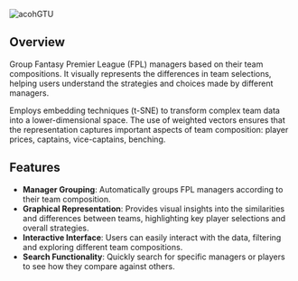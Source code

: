 ![acohGTU](https://github.com/user-attachments/assets/039aaff7-2958-47cb-841d-5397b68c2099)


## Overview

Group Fantasy Premier League (FPL) managers based on their team compositions. It visually represents the differences in team selections, helping users understand the strategies and choices made by different managers.

Employs embedding techniques (t-SNE) to transform complex team data into a lower-dimensional space. The use of weighted vectors ensures that the representation captures important aspects of team composition: player prices, captains, vice-captains, benching. 

## Features

- **Manager Grouping**: Automatically groups FPL managers according to their team composition.
- **Graphical Representation**: Provides visual insights into the similarities and differences between teams, highlighting key player selections and overall strategies.
- **Interactive Interface**: Users can easily interact with the data, filtering and exploring different team compositions.
- **Search Functionality**: Quickly search for specific managers or players to see how they compare against others.

